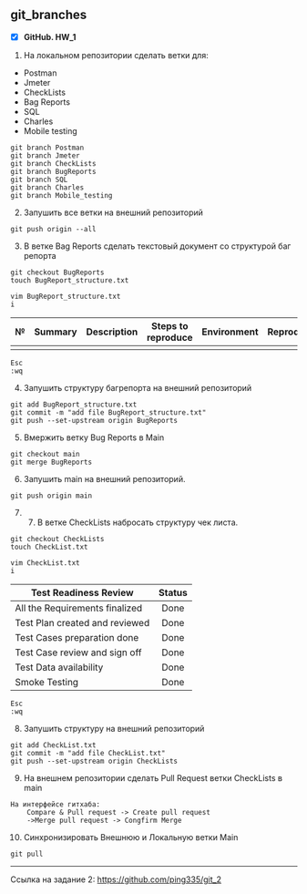 ## git_branches

- [X] **GitHub. HW_1**

1. На локальном репозитории сделать ветки для:
- Postman
- Jmeter
- CheckLists
- Bag Reports
- SQL
- Charles
- Mobile testing

```
git branch Postman
git branch Jmeter
git branch CheckLists
git branch BugReports
git branch SQL
git branch Charles
git branch Mobile_testing
```
2. Запушить все ветки на внешний репозиторий

```
git push origin --all
```
3. В ветке Bag Reports сделать текстовый документ со структурой баг репорта

```
git checkout BugReports
touch BugReport_structure.txt
```

```
vim BugReport_structure.txt
i
```

|№|Summary|Description|Steps to reproduce|Environment|Reproducibility|Severity|Priority|
|-------------|:------:|-----|----|---|--|--|--|
| | | | | | | | | |

```
Esc
:wq
```
4. Запушить структуру багрепорта на внешний репозиторий

```
git add BugReport_structure.txt
git commit -m "add file BugReport_structure.txt"
git push --set-upstream origin BugReports
```
5. Вмержить ветку Bug Reports в Main

```
git checkout main
git merge BugReports
```
6. Запушить main на внешний репозиторий.

```
git push origin main
```

7. 7. В ветке CheckLists набросать структуру чек листа.

```
git checkout CheckLists
touch CheckList.txt
```

```
vim CheckList.txt
i
```
|Test Readiness Review|Status|
|-------------|:------:|
| All the Requirements finalized| Done |
|Test Plan created and reviewed|Done|
|Test Cases preparation done|Done|
|Test Case review and sign off|Done|
|Test Data availability|Done|
|Smoke Testing	|Done|

```
Esc
:wq
```

8. Запушить структуру на внешний репозиторий

```
git add CheckList.txt
git commit -m "add file CheckList.txt"
git push --set-upstream origin CheckLists
```
9. На внешнем репозитории сделать Pull Request ветки CheckLists в main

```
На интерфейсе гитхаба:
	Compare & Pull request -> Create pull request
	->Merge pull request -> Congfirm Merge
```

10. Синхронизировать Внешнюю и Локальную ветки Main

```
git pull
```


-------
Ссылка на задание 2: https://github.com/ping335/git_2
